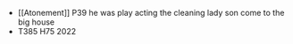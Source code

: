 - [[Atonement]]
   P39 he was play acting the cleaning lady son come to the big house
- T385 H75 2022